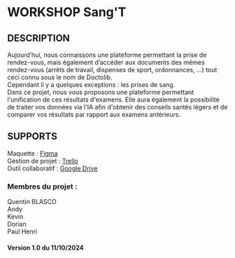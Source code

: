 # WORKSHOP Sang'T

## DESCRIPTION
Aujourd’hui, nous connaissons une plateforme permettant la prise de rendez-vous, mais également d’accéder aux documents des mêmes rendez-vous (arrêts de travail, dispenses de sport, ordonnances, …) tout ceci connu sous le nom de Doctolib.<BR/>
Cependant il y a quelques exceptions : les prises de sang.<BR/>
Dans ce projet, nous vous proposons une plateforme permettant l'unification de ces résultats d'examens. Elle aura également la possibilité de traiter vos données via l'IA afin d'obtenir des conseils santés légers et de comparer vos résultats par rapport aux examens antérieurs.

## SUPPORTS
Maquette : <a href="https://www.figma.com/design/30TCbjKa9se5Lcbkm23Mwg/Untitled?node-id=0-1&node-type=canvas&t=fMX9udO3OP6RU41B-0" target="_blank">Figma</a> <BR/>
Gestion de projet : <a href="https://trello.com/b/rKkdUzXn/workshop" target="_blank">Trello</a> <BR/>
Outil collaboratif : <a href="https://drive.google.com/drive/folders/1bPomgr3IFvhMmQsMLCwdiSotEafGyIAL" target="_blank">Google Drive</a>


### Membres du projet :
Quentin BLASCO<BR/>
Andy<BR/>
Kevin<BR/>
Dorian<BR/>
Paul Henri<BR/>

#### Version 1.0 du 11/10/2024
